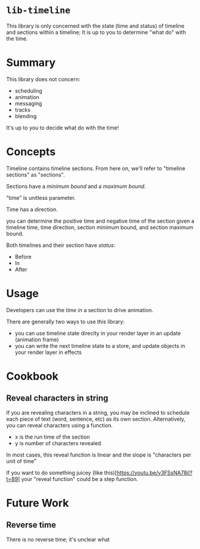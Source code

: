 # `lib-timeline`

This library is only concerned with the state (time and status) of timeline and sections within a timeline; It is up to you to determine "what do" with the time.

# Summary

This library does not concern:

- scheduling
- animation
- messaging
- tracks
- blending

It's up to you to decide what do with the time!

# Concepts

Timeline contains timeline sections. From here on, we'll refer to "timeline sections" as "sections".

Sections have a _minimum bound_ and a _maximum bound_.

"time" is unitless parameter.

Time has a direction.

you can determine the positive time and negative time of the section given a timeline time, time direction, section minimum bound, and section maximum bound.

Both timelines and their section have _status_:

- Before
- In
- After

# Usage

Developers can use the _time in_ a section to drive animation.

There are generally two ways to use this library:

- you can use timeline state direclty in your render layer in an update (animation frame)
- you can write the next timeline state to a store, and update objects in your render layer in effects

# Cookbook

## Reveal characters in string

If you are revealing characters in a string, you may be inclined to schedule each piece of text (word, sentence, etc) as its own section. Alternatively, you can reveal characters using a function.

- x is the run time of the section
- y is number of characters revealed

In most cases, this reveal function is linear and the slope is "characters per unit of time"

If you want to do something juicey (like this)[https://youtu.be/v3FSsNA78iI?t=89] your "reveal function" could be a step function.

# Future Work

## Reverse time

There is no reverse time; it's unclear what
